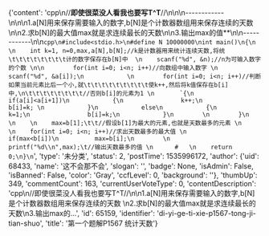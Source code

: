 {'content': 'cpp\n//**即使很菜没人看我也要写T^T**//\n\n\n------------\n\n\n1.a[N]用来保存需要输入的数字,b[N]是个计数器数组用来保存连续的天数 \n\n2.求b[N]的最大值max就是求连续最长的天数\n\n3.输出max的值**\n\n------------\n\n```cpp\n#include<stdio.h>\n#define N 10000000\nint main()\n{\n    \n    int k=1, n=0,max,a[N],b[N];//k是计数器用来统计连续天数,将统\t\t\t\t\t\t\t\t计的数字保存在b[N]中  \n    scanf("%d", &n);//n为可输入数字的个数 \n\n        for(int i=0; i<n; i++)//向数组中输入数字 \n            scanf("%d", &a[i]);\n            \n        for(int i=0; i<n; i++)//判断如果当前元素比后一个小,就\t\t\t\t\t\t\t\t\t使k++,然后将k值保存在b[i]中,\n\t\t\t\t\t\t\t\t//否则b[i]的元素为1 \n       `{\n            if(a[i]<a[i+1])\n            {\n                k++;\n                b[i]=k; \n            }\n            else\n            {\n                k=1;\n                b[i]=k;\n            }\n        \n        }\n    \n    \n    max=b[1];\t\t//假设b[1]为最大的元素,也就是天数最多的元素 \n    \n    for(int i=0; i<n; i++)//求出天数最多的最大值 \n        if(max<b[i])\n          max=b[i];\n        \n        printf("%d\\n",max);\t//输出天数最多的值 \n      #   \n    return 0;\n}\n```', 'type': '未分类', 'status': 2, 'postTime': 1535996172, 'author': {'uid': 68433, 'name': '这不会那不会', 'slogan': '', 'badge': None, 'isAdmin': False, 'isBanned': False, 'color': 'Gray', 'ccfLevel': 0, 'background': ''}, 'thumbUp': 349, 'commentCount': 163, 'currentUserVoteType': 0, 'contentDescription': 'cpp\n//即使很菜没人看我也要写T^T//\n\n1.a[N]用来保存需要输入的数字,b[N]是个计数器数组用来保存连续的天数 \n2.求b[N]的最大值max就是求连续最长的天数\n3.输出max的...', 'id': 65159, 'identifier': 'di-yi-ge-ti-xie-p1567-tong-ji-tian-shuo', 'title': '第一个题解P1567 统计天数'}